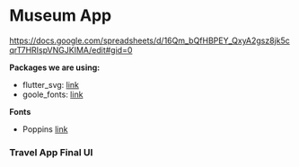 # Museum App

https://docs.google.com/spreadsheets/d/16Qm_bQfHBPEY_QxyA2gsz8jk5cqrT7HRIspVNGJKIMA/edit#gid=0


**Packages we are using:**

- flutter_svg: [link](https://pub.dev/packages/flutter_svg)
- goole_fonts: [link](https://pub.dev/packages/google_fonts)

**Fonts**

- Poppins [link](https://fonts.google.com/specimen/Poppins)


### Travel App Final UI

<!-- ![Preview](/gif.gif) -->


